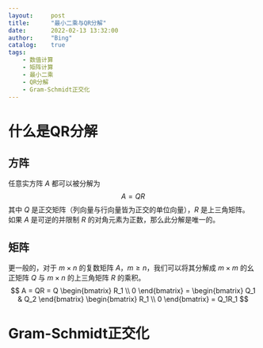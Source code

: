 ```yaml
---
layout:     post
title:      "最小二乘与QR分解"
date:       2022-02-13 13:32:00
author:     "Bing"
catalog:    true
tags:
    - 数值计算
    - 矩阵计算
    - 最小二乘
    - QR分解
    - Gram-Schmidt正交化
---
```

# 什么是QR分解
## 方阵
任意实方阵 $A$ 都可以被分解为
$$
    A = QR
$$
其中 $Q$ 是正交矩阵（列向量与行向量皆为正交的单位向量），$R$ 是上三角矩阵。
如果 $A$ 是可逆的并限制 $R$ 的对角元素为正数，那么此分解是唯一的。

## 矩阵
更一般的，对于 $m \times n$ 的复数矩阵 $A$，$m \geq n$，我们可以将其分解成 $m \times m$ 的幺正矩阵 $Q$ 与 $m \times n$ 的上三角矩阵 $R$ 的乘积。
$$
    A = QR = Q \begin{bmatrix}
        R_1 \\
        0
    \end{bmatrix} = \begin{bmatrix}
        Q_1 & Q_2
    \end{bmatrix} \begin{bmatrix}
        R_1 \\
        0
    \end{bmatrix} = Q_1R_1
$$

# Gram-Schmidt正交化
